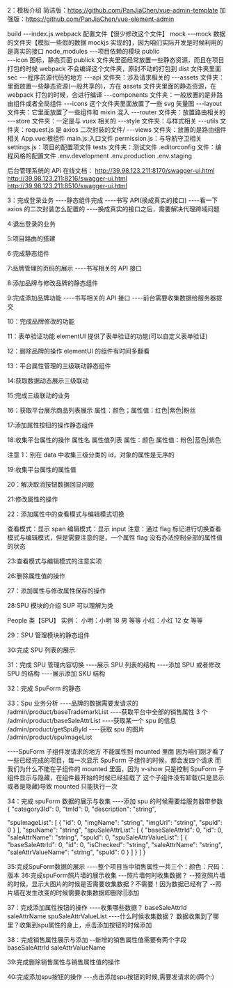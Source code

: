 2：模板介绍
简洁版：https://github.com/PanJiaChen/vue-admin-template
加强版：https://github.com/PanJiaChen/vue-element-admin

build
---index.js webpack 配置文件【很少修改这个文件】
mock
---mock 数据的文件夹【模拟一些假的数据 mockjs 实现的】，因为咱们实际开发是时候利用的是真实的接口
node_modules
---项目依赖的模块
public  
 ---icon 图标，静态页面 publick 文件夹里面经常放置一些静态资源，而且在项目打包的时候 webpack 不会编译这个文件夹，原封不动的打包到 dist 文件夹里面
sec
---程序员源代码的地方
---api 文件夹：涉及请求相关的
---assets 文件夹：里面放置一些静态资源(一般共享的)，方在 assets 文件夹里面的静态资源，在 webpack 打包的时候，会进行编译
---components 文件夹：一般放置的是非路由组件或者全局组件
---icons 这个文件夹里面放置了一些 svg 矢量图
---layout 文件夹：它里面放置了一些组件和 mixin 混入
---router 文件夹：放置路由相关的
---store 文件夹：一定是与 vuex 相关的
---style 文件夹：与样式相关
---utils 文件夹：request.js 是 axios 二次封装的文件/
---views 文件夹：放置的是路由组件相关
App.vue:根组件
main.js:入口文件
permission.js：与导航守卫相关
settings.js：项目的配置项文件
tests 文件夹：测试文件
.editorconfig 文件：编程风格的配置文件
.env.development
.env.production
.env.staging

后台管理系统的 APi 在线文档：
http://39.98.123.211:8170/swagger-ui.html
http://39.98.123.211:8216/swagger-ui.html
http://39.98.123.211:8510/swagger-ui.html

3：完成登录业务
----静态组件完成
----书写 API(换成真实的接口)
----看一下 axios 的二次封装怎么配置的
----换成真实的接口之后，需要解决代理跨域问题

4:退出登录的业务

5:项目路由的搭建

6:完成静态组件

7:品牌管理的页码的展示
----书写相关的 API 接口

8:添加品牌与修改品牌的静态组件

9:完成添加品牌功能
----书写相关的 API 接口
----前台需要收集数据给服务器提交

10：完成品牌修改的功能

11：表单验证功能
elementUI 提供了表单验证的功能(可以自定义表单验证)

12：删除品牌的操作
elementUI 的组件有时间多翻看

13：平台属性管理的三级联动静态组件

14:获取数据动态展示三级联动

15:完成三级联动的业务

16：获取平台展示商品列表展示
属性：颜色；属性值：红色|紫色|粉丝

17:添加属性按钮的操作静态组件

18:收集平台属性的操作
属性名 属性值列表
属性：颜色 属性值：粉色|蓝色|紫色

注意 1：别在 data 中收集三级分类的 id，对象的属性是无序的

19:收集平台属性的属性值

20：解决取消按钮数据回显问题

21:修改属性的操作

22：添加属性中的查看模式与编辑模式切换

查看模式：显示 span
编辑模式：显示 input
注意：通过 flag 标记进行切换查看模式与编辑模式，但是需要注意的是，一个属性 flag 没有办法控制全部的属性值的状态

23:查看模式与编辑模式的注意实项

26:删除属性值的操作

27：添加属性与修改属性保存的操作

28:SPU 模块的介绍
SUP 可以理解为类

People 类【SPU】
实例：
小明：小明 18 男 等等
小红：小红 12 女 等等

29：SPU 管理模块的静态组件

30:完成 SPU 列表的展示

31：完成 SPU 管理内容切换
----展示 SPU 列表的结构
----添加 SPU 或者修改 SPU 的结构
----展示添加 SKU 结构

32：完成 SpuForm 的静态

33：Spu 业务分析
----品牌的数据需要发请求的 /admin/product/baseTrademarkList
----获取平台中全部的销售属性 3 个 /admin/product/baseSaleAttrList
----获取某一个 spu 的信息 /admin/product/getSpuById
----获取 spu 的图片 /admin/product/spuImageList

----SpuForm 子组件发请求的地方
不能属性到 mounted 里面
因为咱们刚才看了一些已经完成的项目，每一次显示 SpuForm 子组件的时候，都会发四个请求
而我们为什么不能在子组件的 mounted 里面，因为 v-show 只是控制 SpuForm 子组件显示与隐藏，在组件最开始的时候已经挂载了
这个子组件没有卸载(只是显示或者是隐藏)导致 mounted 只能执行一次

34：完成 spuForm 数据的展示与收集
----添加 spu 的时候需要给服务器带参数
{
"category3Id": 0,
"tmId": 0,
"description": "string",

"spuImageList": [
{
"id": 0,
"imgName": "string",
"imgUrl": "string",
"spuId": 0
}
],
"spuName": "string",
"spuSaleAttrList": [
{
"baseSaleAttrId": 0,
"id": 0,
"saleAttrName": "string",
"spuId": 0,
"spuSaleAttrValueList": [
{
"baseSaleAttrId": 0,
"id": 0,
"isChecked": "string",
"saleAttrName": "string",
"saleAttrValueName": "string",
"spuId": 0
}
]
}
]
}

35:完成SpuForm数据的展示
    ----整个项目当中销售属性一共三个：颜色：尺码：版本
36:完成spuForm照片墙的展示收集
---照片墙何时收集数据？
        --预览照片墙的时候，显示大图片的时候是否需要收集数据？不需要！因为数据已经有了
        --照片墙在发生改变的时候需要收集数据即删除||添加

37：完成添加属性按钮的操作
----收集哪些数据？
baseSaleAttrId
saleAttrName
spuSaleAttrValueList
----什么时候收集数据？
数据收集到了哪里？收集到spu属性的身上，点击添加按钮的时候添加

38：完成销售属性展示与添加
        --新增的销售属性值需要有两个字段
        baseSaleAttrId
        saleAttrValueName

39:完成删除销售属性与销售属性值的操作

40:完成添加spu按钮的操作
    ---点击添加spu按钮的时候,需要发请求的(两个:)

